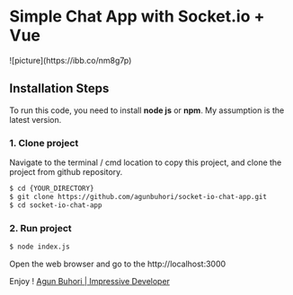 <h1>Simple Chat App with Socket.io + Vue</h1>
![picture](https://ibb.co/nm8g7p)

## Installation Steps
To run this code, you need to install <b>node js</b> or <b>npm</b>. My assumption is the latest version.

### 1. Clone project
Navigate to the terminal / cmd location to copy this project, and clone the project from github repository.
```bash
$ cd {YOUR_DIRECTORY}
$ git clone https://github.com/agunbuhori/socket-io-chat-app.git
$ cd socket-io-chat-app
```

### 2. Run project
```bash
$ node index.js
```
Open the web browser and go to the http://localhost:3000

Enjoy !
<a href="https://agun.buhori.com/">Agun Buhori | Impressive Developer</a>
